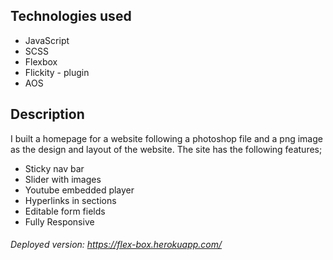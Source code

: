## Technologies used

* JavaScript
* SCSS
* Flexbox
* Flickity - plugin
* AOS

## Description

I built a homepage for a website following a photoshop file and a png image as the design and layout of the website. The site has the following features;
- Sticky nav bar
- Slider with images
- Youtube embedded player
- Hyperlinks in sections
- Editable form fields
- Fully Responsive


###### Deployed version: https://flex-box.herokuapp.com/
